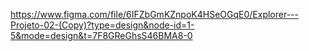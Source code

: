 https://www.figma.com/file/6IFZbGmKZnpoK4HSeOGqE0/Explorer---Projeto-02-(Copy)?type=design&node-id=1-5&mode=design&t=7F8GReGhsS46BMA8-0
